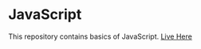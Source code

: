 # JavaScript
This repository contains basics of JavaScript. 
<a href="https://deeqakkk.github.io/JavaScript/Alarm/" target="_blank" rel="noopener noreferrer">Live Here</a>
